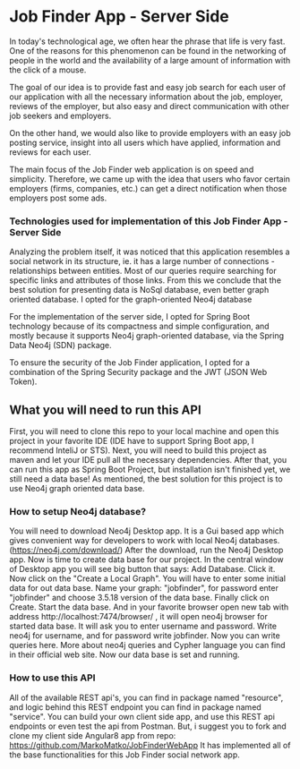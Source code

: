 # Job Finder App - Server Side

In today's technological age, we often hear the phrase that life is very fast. One of the reasons for this phenomenon can be found in the networking of people in the world and the availability of a large amount of information with the click of a mouse.

The goal of our idea is to provide fast and easy job search for each user of our application with all the necessary information about the job, employer, reviews of the employer, but also easy and direct communication with other job seekers and employers.

On the other hand, we would also like to provide employers with an easy job posting service, insight into all users which have applied, information and reviews for each user.

The main focus of the Job Finder web application is on speed and simplicity. Therefore, we came up with the idea that users who favor certain employers (firms, companies, etc.) can get a direct notification when those employers post some ads.

### Technologies used for implementation of this Job Finder App - Server Side
Analyzing the problem itself, it was noticed that this application resembles a social network in its structure, ie. it has a large number of connections - relationships between entities. Most of our queries require searching for specific links and attributes of those links. From this we conclude that the best solution for presenting data is NoSql database, even better graph oriented database. I opted for the graph-oriented Neo4j database

For the implementation of the server side, I opted for Spring Boot technology because of its compactness and simple configuration, and mostly because it supports Neo4j graph-oriented database, via the Spring Data Neo4j (SDN) package.

To ensure the security of the Job Finder application, I opted for a combination of the Spring Security package and the JWT (JSON Web Token).

## What you will need to run this API
First, you will need to clone this repo to your local machine 
and open this project in your favorite IDE (IDE have to support Spring Boot app, I recommend InteliJ or STS).
Next, you will need to build this project as maven and let your IDE pull all the necessary dependencies. 
After that, you can run this app as Spring Boot Project, but installation isn't finished yet, we still need a data base!
As mentioned, the best solution for this project is to use Neo4j graph oriented data base. 
### How to setup Neo4j database?
You will need to download Neo4j Desktop app. 
It is a Gui based app which gives convenient way for developers to work with local Neo4j databases. (https://neo4j.com/download/)
After the download, run the Neo4j Desktop app. Now is time to create data base for our project. 
In the central window of Desktop app you will see big button that says: Add Database. Click it. Now click on the "Create a Local Graph".
You will have to enter some initial data for out data base. Name your graph: "jobfinder", for password enter "jobfinder" 
and choose 3.5.18 version of the data base. Finally click on Create. Start the data base. And in your favorite browser open new tab with
address http://localhost:7474/browser/ , it will open neo4j browser for started data base. It will ask you to enter username and password. Write neo4j for username, and for password write jobfinder. Now you can write queries here. More about neo4j queries and Cypher language you can find in their official web site.
Now our data base is set and running.
### How to use this API
All of the available REST api's, you can find in package named "resource", 
and logic behind this REST endpoint you can find in package named "service".
You can build your own client side app, and use this REST api endpoints or even test the api from Postman.
But, i suggest you to fork and clone my client side Angular8 app from repo: https://github.com/MarkoMatko/JobFinderWebApp
It has implemented all of the base functionalities for this Job Finder social network app.

